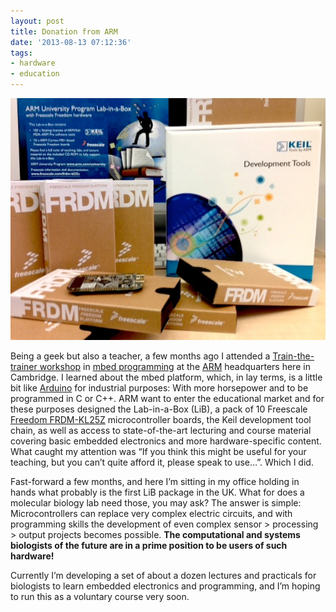 ```yaml
---
layout: post
title: Donation from ARM
date: '2013-08-13 07:12:36'
tags:
- hardware
- education
---
```


![](/content/images/2015/09/LiB.jpg)

Being a geek but also a teacher, a few months ago I attended a [Train-the-trainer workshop](http://blogs.arm.com/arm-events/1044-train-the-trainer-mbed-workshops-at-arm-cambridge/) in [mbed programming](http://mbed.org) at the [ARM](http://www.arm.com) headquarters here in Cambridge. I learned about the mbed platform, which, in lay terms, is a little bit like [Arduino](http://en.wikipedia.org/wiki/Arduino) for industrial purposes: With more horsepower and to be programmed in C or C++. ARM want to enter the educational market and for these purposes designed the Lab-in-a-Box (LiB), a pack of 10 Freescale [Freedom FRDM-KL25Z](http://mbed.org/handbook/mbed-FRDM-KL25Z) microcontroller boards, the Keil development tool chain, as well as access to state-of-the-art lecturing and course material covering basic embedded electronics and more hardware-specific content. What caught my attention was “If you think this might be useful for your teaching, but you can’t quite afford it, please speak to use…”. Which I did.

Fast-forward a few months, and here I’m sitting in my office holding in hands what probably is the first LiB package in the UK. What for does a molecular biology lab need those, you may ask? The answer is simple: Microcontrollers can replace very complex electric circuits, and with programming skills the development of even complex sensor > processing > output projects becomes possible. **The computational and systems biologists of the future are in a prime position to be users of such hardware!**

Currently I’m developing a set of about a dozen lectures and practicals for biologists to learn embedded electronics and programming, and I’m hoping to run this as a voluntary course very soon.


